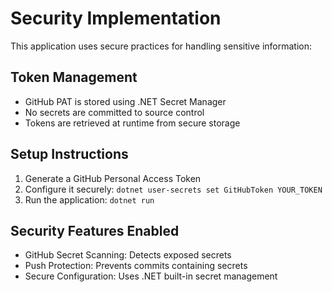# Security Implementation

This application uses secure practices for handling sensitive information:

## Token Management
- GitHub PAT is stored using .NET Secret Manager
- No secrets are committed to source control
- Tokens are retrieved at runtime from secure storage

## Setup Instructions
1. Generate a GitHub Personal Access Token
2. Configure it securely: `dotnet user-secrets set GitHubToken YOUR_TOKEN`
3. Run the application: `dotnet run`

## Security Features Enabled
- GitHub Secret Scanning: Detects exposed secrets
- Push Protection: Prevents commits containing secrets
- Secure Configuration: Uses .NET built-in secret management

